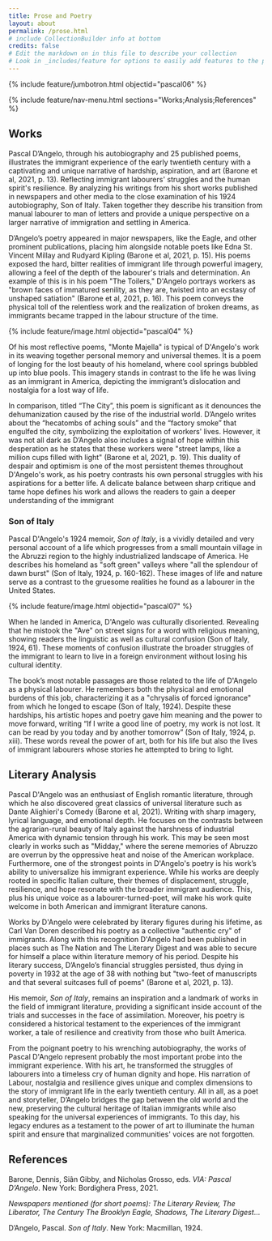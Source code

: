```yaml
---
title: Prose and Poetry
layout: about
permalink: /prose.html
# include CollectionBuilder info at bottom
credits: false
# Edit the markdown on in this file to describe your collection
# Look in _includes/feature for options to easily add features to the page
---
```


{% include feature/jumbotron.html objectid="pascal06" %}

{% include feature/nav-menu.html sections="Works;Analysis;References" %}

## Works

Pascal D’Angelo, through his autobiography and 25 published poems, illustrates the immigrant experience of the early twentieth century with a captivating and unique narrative of hardship, aspiration, and art (Barone et al, 2021, p. 13). Reflecting immigrant labourers' struggles and the human spirit's resilience. By analyzing his writings from his short works published in newspapers and other media to the close examination of his 1924 autobiography, Son of Italy. Taken together they describe his transition from manual labourer to man of letters and provide a unique perspective on a larger narrative of immigration and settling in America.

D’Angelo’s poetry appeared in major newspapers, like the Eagle, and other prominent publications, placing him alongside notable poets like Edna St. Vincent Millay and Rudyard Kipling (Barone et al, 2021, p. 15). His poems exposed the hard, bitter realities of immigrant life through powerful imagery, allowing a feel of the depth of the labourer's trials and determination. An example of this is in his poem "The Toilers," D'Angelo portrays workers as "brown faces of immatured senility, as they are, twisted into an ecstasy of unshaped satiation" (Barone et al, 2021, p. 16). This poem conveys the physical toll of the relentless work and the realization of broken dreams, as immigrants became trapped in the labour structure of the time.

{% include feature/image.html objectid="pascal04" %}

Of his most reflective poems, "Monte Majella" is typical of D'Angelo's work in its weaving together personal memory and universal themes. It is a poem of longing for the lost beauty of his homeland, where cool springs bubbled up into blue pools. This imagery stands in contrast to the life he was living as an immigrant in America, depicting the immigrant’s dislocation and nostalgia for a lost way of life.

In comparison, titled “The City”, this poem is significant as it denounces the dehumanization caused by the rise of the industrial world. D’Angelo writes about the “hecatombs of aching souls” and the “factory smoke” that engulfed the city, symbolizing the exploitation of workers' lives. However, it was not all dark as D’Angelo also includes a signal of hope within this desperation as he states that these workers were "street lamps, like a million cups filled with light" (Barone et al, 2021, p. 19). This duality of despair and optimism is one of the most persistent themes throughout D'Angelo's work, as his poetry contrasts his own personal struggles with his aspirations for a better life. A delicate balance between sharp critique and tame hope defines his work and allows the readers to gain a deeper understanding of the immigrant 

### Son of Italy
Pascal D'Angelo's 1924 memoir, *Son of Italy*, is a vividly detailed and very personal account of a life which progresses from a small mountain village in the Abruzzi region to the highly industrialized landscape of America. He describes his homeland as "soft green" valleys where "all the splendour of dawn burst" (Son of Italy, 1924, p. 160-162). These images of life and nature serve as a contrast to the gruesome realities he found as a labourer in the United States.

{% include feature/image.html objectid="pascal07" %}

When he landed in America, D'Angelo was culturally disoriented. Revealing that he mistook the "Ave" on street signs for a word with religious meaning, showing readers the linguistic as well as cultural confusion (Son of Italy, 1924, 61). These moments of confusion illustrate the broader struggles of the immigrant to learn to live in a foreign environment without losing his cultural identity.

The book’s most notable passages are those related to the life of D'Angelo as a physical labourer. He remembers both the physical and emotional burdens of this job, characterizing it as a "chrysalis of forced ignorance" from which he longed to escape (Son of Italy, 1924). Despite these hardships, his artistic hopes and poetry gave him meaning and the power to move forward, writing “If I write a good line of poetry, my work is not lost. It can be read by you today and by another tomorrow” (Son of Italy, 1924, p. xiii). These words reveal the power of art, both for his life but also the lives of immigrant labourers whose stories he attempted to bring to light. 


## Literary Analysis

Pascal D'Angelo was an enthusiast of English romantic literature, through which he also discovered great classics of universal literature such as Dante Alighieri's Comedy (Barone et al, 2021). Writing with sharp imagery, lyrical language, and emotional depth. He focuses on the contrasts between the agrarian-rural beauty of Italy against the harshness of industrial America with dynamic tension through his work. This may be seen most clearly in works such as "Midday," where the serene memories of Abruzzo are overrun by the oppressive heat and noise of the American workplace. Furthermore, one of the strongest points in D'Angelo's poetry is his work’s ability to universalize his immigrant experience. While his works are deeply rooted in specific Italian culture, their themes of displacement, struggle, resilience, and hope resonate with the broader immigrant audience. This, plus his unique voice as a labourer-turned-poet, will make his work quite welcome in both American and immigrant literature canons.

Works by D'Angelo were celebrated by literary figures during his lifetime, as Carl Van Doren described his poetry as a collective "authentic cry" of immigrants. Along with this recognition D'Angelo had been published in places such as The Nation and The Literary Digest and was able to secure for himself a place within literature memory of his period. Despite his literary success, D’Angelo’s financial struggles persisted, thus dying in poverty in 1932 at the age of 38 with nothing but "two-feet of manuscripts and that several suitcases full of poems" (Barone et al, 2021, p. 13).

His memoir, *Son of Italy*, remains an inspiration and a landmark of works in the field of immigrant literature, providing a significant inside account of the trials and successes in the face of assimilation. Moreover, his poetry is considered a historical testament to the experiences of the immigrant worker, a tale of resilience and creativity from those who built America.

From the poignant poetry to his wrenching autobiography, the works of Pascal D'Angelo represent probably the most important probe into the immigrant experience. With his art, he transformed the struggles of labourers into a timeless cry of human dignity and hope. His narration of Labour, nostalgia and resilience gives unique and complex dimensions to the story of immigrant life in the early twentieth century. All in all, as a poet and storyteller, D’Angelo bridges the gap between the old world and the new, preserving the cultural heritage of Italian immigrants while also speaking for the universal experiences of immigrants. To this day, his legacy endures as a testament to the power of art to illuminate the human spirit and ensure that marginalized communities' voices are not forgotten.




## References

Barone, Dennis, Siân Gibby, and Nicholas Grosso, eds. *VIA: Pascal D’Angelo*. New York: Bordighera Press, 2021.

*Newspapers mentioned (for short poems): The Literary Review, The Liberator, The Century The Brooklyn Eagle, Shadows, The Literary Digest*...

D’Angelo, Pascal. *Son of Italy*. New York: Macmillan, 1924.


